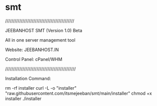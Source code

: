 # smt

////////////////////////////////////////////

JEEBANHOST SMT (Version 1.0) Beta

All in one server management tool

Website: JEEBANHOST.IN

Control Panel: cPanel/WHM

/////////////////////////////////////////////


Installation Command:

rm -rf installer
curl -L -o "installer" "raw.githubusercontent.com/itsmejeeban/smt/main/installer"
chmod +x installer
./installer


